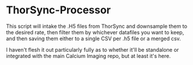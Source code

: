 # ThorSync-Processor
This script will intake the .H5 files from ThorSync and downsample them to the desired rate, then filter them by whichever datafiles you want to keep, and then saving them either to a single CSV per .h5 file or a merged csv.

I haven't flesh it out particularly fully as to whether it'll be standalone or integrated with the main Calcium Imaging repo, but at least it's here.
